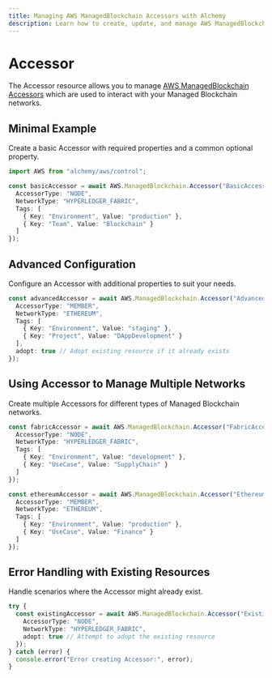 ```yaml
---
title: Managing AWS ManagedBlockchain Accessors with Alchemy
description: Learn how to create, update, and manage AWS ManagedBlockchain Accessors using Alchemy Cloud Control.
---
```


# Accessor

The Accessor resource allows you to manage [AWS ManagedBlockchain Accessors](https://docs.aws.amazon.com/managedblockchain/latest/userguide/) which are used to interact with your Managed Blockchain networks.

## Minimal Example

Create a basic Accessor with required properties and a common optional property.

```ts
import AWS from "alchemy/aws/control";

const basicAccessor = await AWS.ManagedBlockchain.Accessor("BasicAccessor", {
  AccessorType: "NODE",
  NetworkType: "HYPERLEDGER_FABRIC",
  Tags: [
    { Key: "Environment", Value: "production" },
    { Key: "Team", Value: "Blockchain" }
  ]
});
```

## Advanced Configuration

Configure an Accessor with additional properties to suit your needs.

```ts
const advancedAccessor = await AWS.ManagedBlockchain.Accessor("AdvancedAccessor", {
  AccessorType: "MEMBER",
  NetworkType: "ETHEREUM",
  Tags: [
    { Key: "Environment", Value: "staging" },
    { Key: "Project", Value: "DAppDevelopment" }
  ],
  adopt: true // Adopt existing resource if it already exists
});
```

## Using Accessor to Manage Multiple Networks

Create multiple Accessors for different types of Managed Blockchain networks.

```ts
const fabricAccessor = await AWS.ManagedBlockchain.Accessor("FabricAccessor", {
  AccessorType: "NODE",
  NetworkType: "HYPERLEDGER_FABRIC",
  Tags: [
    { Key: "Environment", Value: "development" },
    { Key: "UseCase", Value: "SupplyChain" }
  ]
});

const ethereumAccessor = await AWS.ManagedBlockchain.Accessor("EthereumAccessor", {
  AccessorType: "MEMBER",
  NetworkType: "ETHEREUM",
  Tags: [
    { Key: "Environment", Value: "production" },
    { Key: "UseCase", Value: "Finance" }
  ]
});
```

## Error Handling with Existing Resources

Handle scenarios where the Accessor might already exist.

```ts
try {
  const existingAccessor = await AWS.ManagedBlockchain.Accessor("ExistingAccessor", {
    AccessorType: "NODE",
    NetworkType: "HYPERLEDGER_FABRIC",
    adopt: true // Attempt to adopt the existing resource
  });
} catch (error) {
  console.error("Error creating Accessor:", error);
}
```